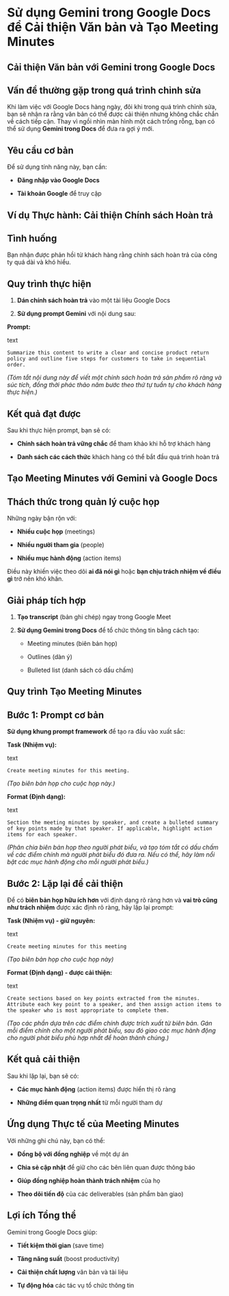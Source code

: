 # Sử dụng Gemini trong Google Docs để Cải thiện Văn bản và Tạo Meeting Minutes

## Cải thiện Văn bản với Gemini trong Google Docs

## Vấn đề thường gặp trong quá trình chỉnh sửa

Khi làm việc với Google Docs hàng ngày, đôi khi trong quá trình chỉnh sửa, bạn sẽ nhận ra rằng văn bản có thể được cải thiện nhưng không chắc chắn về cách tiếp cận. Thay vì ngồi nhìn màn hình một cách trống rỗng, bạn có thể sử dụng **Gemini trong Docs** để đưa ra gợi ý mới.

## Yêu cầu cơ bản

Để sử dụng tính năng này, bạn cần:

- **Đăng nhập vào Google Docs**
    
- **Tài khoản Google** để truy cập
    

## Ví dụ Thực hành: Cải thiện Chính sách Hoàn trả

## Tình huống

Bạn nhận được phản hồi từ khách hàng rằng chính sách hoàn trả của công ty quá dài và khó hiểu.

## Quy trình thực hiện

1. **Dán chính sách hoàn trả** vào một tài liệu Google Docs
    
2. **Sử dụng prompt Gemini** với nội dung sau:
    

**Prompt:**

text

`Summarize this content to write a clear and concise product return policy and outline five steps for customers to take in sequential order.`

_(Tóm tắt nội dung này để viết một chính sách hoàn trả sản phẩm rõ ràng và súc tích, đồng thời phác thảo năm bước theo thứ tự tuần tự cho khách hàng thực hiện.)_

## Kết quả đạt được

Sau khi thực hiện prompt, bạn sẽ có:

- **Chính sách hoàn trả vững chắc** để tham khảo khi hỗ trợ khách hàng
    
- **Danh sách các cách thức** khách hàng có thể bắt đầu quá trình hoàn trả
    

## Tạo Meeting Minutes với Gemini và Google Docs

## Thách thức trong quản lý cuộc họp

Những ngày bận rộn với:

- **Nhiều cuộc họp** (meetings)
    
- **Nhiều người tham gia** (people)
    
- **Nhiều mục hành động** (action items)
    

Điều này khiến việc theo dõi **ai đã nói gì** hoặc **bạn chịu trách nhiệm về điều gì** trở nên khó khăn.

## Giải pháp tích hợp

1. **Tạo transcript** (bản ghi chép) ngay trong Google Meet
    
2. **Sử dụng Gemini trong Docs** để tổ chức thông tin bằng cách tạo:
    
    - Meeting minutes (biên bản họp)
        
    - Outlines (dàn ý)
        
    - Bulleted list (danh sách có dấu chấm)
        

## Quy trình Tạo Meeting Minutes

## Bước 1: Prompt cơ bản

**Sử dụng khung prompt framework** để tạo ra đầu vào xuất sắc:

**Task (Nhiệm vụ):**

text

`Create meeting minutes for this meeting.`

_(Tạo biên bản họp cho cuộc họp này.)_

**Format (Định dạng):**

text

`Section the meeting minutes by speaker, and create a bulleted summary of key points made by that speaker. If applicable, highlight action items for each speaker.`

_(Phân chia biên bản họp theo người phát biểu, và tạo tóm tắt có dấu chấm về các điểm chính mà người phát biểu đó đưa ra. Nếu có thể, hãy làm nổi bật các mục hành động cho mỗi người phát biểu.)_

## Bước 2: Lặp lại để cải thiện

Để có **biên bản họp hữu ích hơn** với định dạng rõ ràng hơn và **vai trò cũng như trách nhiệm** được xác định rõ ràng, hãy lặp lại prompt:

**Task (Nhiệm vụ) - giữ nguyên:**

text

`Create meeting minutes for this meeting`

_(Tạo biên bản họp cho cuộc họp này)_

**Format (Định dạng) - được cải thiện:**

text

`Create sections based on key points extracted from the minutes. Attribute each key point to a speaker, and then assign action items to the speaker who is most appropriate to complete them.`

_(Tạo các phần dựa trên các điểm chính được trích xuất từ biên bản. Gán mỗi điểm chính cho một người phát biểu, sau đó giao các mục hành động cho người phát biểu phù hợp nhất để hoàn thành chúng.)_

## Kết quả cải thiện

Sau khi lặp lại, bạn sẽ có:

- **Các mục hành động** (action items) được hiển thị rõ ràng
    
- **Những điểm quan trọng nhất** từ mỗi người tham dự
    

## Ứng dụng Thực tế của Meeting Minutes

Với những ghi chú này, bạn có thể:

- **Đồng bộ với đồng nghiệp** về một dự án
    
- **Chia sẻ cập nhật** để giữ cho các bên liên quan được thông báo
    
- **Giúp đồng nghiệp hoàn thành trách nhiệm** của họ
    
- **Theo dõi tiến độ** của các deliverables (sản phẩm bàn giao)
    

## Lợi ích Tổng thể

Gemini trong Google Docs giúp:

- **Tiết kiệm thời gian** (save time)
    
- **Tăng năng suất** (boost productivity)
    
- **Cải thiện chất lượng** văn bản và tài liệu
    
- **Tự động hóa** các tác vụ tổ chức thông tin